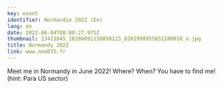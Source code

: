 ```yaml
---
key: event
identifier: Normandie 2022 (En)
lang: en
date: 2022-06-04T08:00:27.975Z
thumbnail: 13411845_10208091158850123_8281998955851180018_o.jpg
title: Normandy 2022
link: www.neo035.fr
---
```

Meet me in Normandy in June 2022! Where? When? You have to find me! (hint: Para US sector)